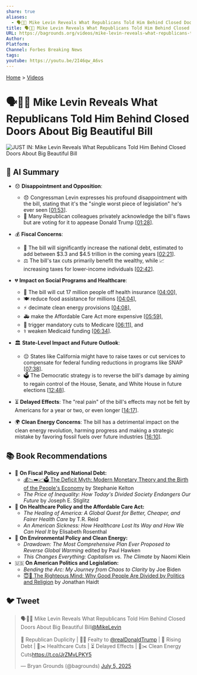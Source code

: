 ```yaml
---
share: true
aliases:
  - 🗣️🤫🐘 Mike Levin Reveals What Republicans Told Him Behind Closed Doors About Big Beautiful Bill
title: 🗣️🤫🐘 Mike Levin Reveals What Republicans Told Him Behind Closed Doors About Big Beautiful Bill
URL: https://bagrounds.org/videos/mike-levin-reveals-what-republicans-told-him-behind-closed-doors-about-big-beautiful-bill
Author: 
Platform: 
Channel: Forbes Breaking News
tags: 
youtube: https://youtu.be/2I46qw_A6vs
---
```

[Home](../index.md) > [Videos](./index.md)  
# 🗣️🤫🐘 Mike Levin Reveals What Republicans Told Him Behind Closed Doors About Big Beautiful Bill  
![JUST IN: Mike Levin Reveals What Republicans Told Him Behind Closed Doors About Big Beautiful Bill](https://youtu.be/2I46qw_A6vs)  
  
## 🤖 AI Summary  
* 😞 **Disappointment and Opposition**:  
    * 😞 Congressman Levin expresses his profound disappointment with the bill, stating that it's the "single worst piece of legislation" he's ever seen \[[01:53](http://www.youtube.com/watch?v=2I46qw_A6vs&t=113)\].  
    * 🤫 Many Republican colleagues privately acknowledge the bill's flaws but are voting for it to appease Donald Trump \[[01:28](http://www.youtube.com/watch?v=2I46qw_A6vs&t=88)\].  
  
* 💰 **Fiscal Concerns**:  
    * 💸 The bill will significantly increase the national debt, estimated to add between $3.3 and $4.5 trillion in the coming years \[[02:21](http://www.youtube.com/watch?v=2I46qw_A6vs&t=141)\].  
    * ⚖️ The bill's tax cuts primarily benefit the wealthy, while 📈 increasing taxes for lower-income individuals \[[02:42](http://www.youtube.com/watch?v=2I46qw_A6vs&t=162)\].  
  
* 💔 **Impact on Social Programs and Healthcare**:  
    * 🏥 The bill will cut 17 million people off health insurance \[[04:00](http://www.youtube.com/watch?v=2I46qw_A6vs&t=240)\],  
    * 🍽️ reduce food assistance for millions \[[04:04](http://www.youtube.com/watch?v=2I46qw_A6vs&t=244)\],  
    * ⚡ decimate clean energy provisions \[[04:08](http://www.youtube.com/watch?v=2I46qw_A6vs&t=248)\],  
    * 🚑 make the Affordable Care Act more expensive \[[05:59](http://www.youtube.com/watch?v=2I46qw_A6vs&t=359)\],  
    * 👴 trigger mandatory cuts to Medicare \[[06:11](http://www.youtube.com/watch?v=2I46qw_A6vs&t=371)\], and  
    * ⚕️ weaken Medicaid funding \[[06:34](http://www.youtube.com/watch?v=2I46qw_A6vs&t=394)\].  
  
* 🏛️ **State-Level Impact and Future Outlook**:  
    * 😔 States like California might have to raise taxes or cut services to compensate for federal funding reductions in programs like SNAP \[[07:38](http://www.youtube.com/watch?v=2I46qw_A6vs&t=458)\].  
    * 🗳️ The Democratic strategy is to reverse the bill's damage by aiming to regain control of the House, Senate, and White House in future elections \[[12:48](http://www.youtube.com/watch?v=2I46qw_A6vs&t=768)\].  
  
* ⏳ **Delayed Effects**: The "real pain" of the bill's effects may not be felt by Americans for a year or two, or even longer \[[14:17](http://www.youtube.com/watch?v=2I46qw_A6vs&t=857)\].  
  
* 🌍 **Clean Energy Concerns**: The bill has a detrimental impact on the clean energy revolution, harming progress and making a strategic mistake by favoring fossil fuels over future industries \[[16:10](http://www.youtube.com/watch?v=2I46qw_A6vs&t=970)\].  
  
## 📚 Book Recommendations  
* 📖 **On Fiscal Policy and National Debt:**  
    * [💰📉➡️📈🗳️ The Deficit Myth: Modern Monetary Theory and the Birth of the People's Economy](../books/the-deficit-myth.md) by Stephanie Kelton  
    * *The Price of Inequality: How Today's Divided Society Endangers Our Future* by Joseph E. Stiglitz  
* 🏥 **On Healthcare Policy and the Affordable Care Act:**  
    * *The Healing of America: A Global Quest for Better, Cheaper, and Fairer Health Care* by T.R. Reid  
    * *An American Sickness: How Healthcare Lost Its Way and How We Can Heal It* by Elisabeth Rosenthal  
* 🍃 **On Environmental Policy and Clean Energy:**  
    * *Drawdown: The Most Comprehensive Plan Ever Proposed to Reverse Global Warming* edited by Paul Hawken  
    * *This Changes Everything: Capitalism vs. The Climate* by Naomi Klein  
* 🇺🇸 **On American Politics and Legislation:**  
    * *Bending the Arc: My Journey from Chaos to Clarity* by Joe Biden  
    * [😇🧠 The Righteous Mind: Why Good People Are Divided by Politics and Religion](../books/the-righteous-mind.md) by Jonathan Haidt  
  
## 🐦 Tweet  
<blockquote class="twitter-tweet" data-theme="dark"><p lang="en" dir="ltr">🗣️🤫🐘 Mike Levin Reveals What Republicans Told Him Behind Closed Doors About Big Beautiful Bill<a href="https://twitter.com/MikeLevin?ref_src=twsrc%5Etfw">@MikeLevin</a><br><br>🤫 Republican Duplicity | 👹👑 Fealty to <a href="https://twitter.com/realDonaldTrump?ref_src=twsrc%5Etfw">@realDonaldTrump</a> | 💸 Rising Debt | 🏥✂️ Healthcare Cuts | ⏳ Delayed Effects | 🍃✂️ Clean Energy Cuts<a href="https://t.co/JrZMvLPKY5">https://t.co/JrZMvLPKY5</a></p>&mdash; Bryan Grounds (@bagrounds) <a href="https://twitter.com/bagrounds/status/1941315239255154813?ref_src=twsrc%5Etfw">July 5, 2025</a></blockquote> <script async src="https://platform.twitter.com/widgets.js" charset="utf-8"></script>